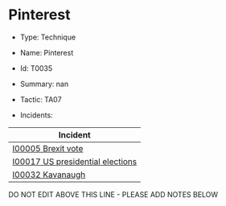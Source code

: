 # Pinterest

* Type: Technique

* Name: Pinterest

* Id: T0035

* Summary: nan

* Tactic: TA07

* Incidents:

| Incident |
| --------- |
| [I00005 Brexit vote](../incidents/I00005.md) |
| [I00017 US presidential elections](../incidents/I00017.md) |
| [I00032 Kavanaugh](../incidents/I00032.md) |

DO NOT EDIT ABOVE THIS LINE - PLEASE ADD NOTES BELOW